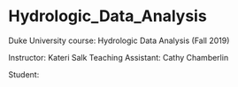 # Hydrologic_Data_Analysis
Duke University course: Hydrologic Data Analysis (Fall 2019)

Instructor: Kateri Salk
Teaching Assistant: Cathy Chamberlin

Student: 
